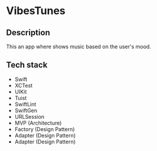 #  VibesTunes

## Description

This an app where shows music based on the user's mood.

## Tech stack

* Swift
* XCTest
* UIKit
* Tuist
* SwiftLint
* SwiftGen
* URLSession
* MVP (Architecture)
* Factory (Design Pattern)
* Adapter (Design Pattern)
* Adapter (Design Pattern)
